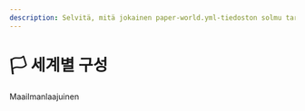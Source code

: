 ```yaml
---
description: Selvitä, mitä jokainen paper-world.yml-tiedoston solmu tarkoittaa.
---
```


# 🏳️ 세계별 구성

Maailmanlaajuinen
